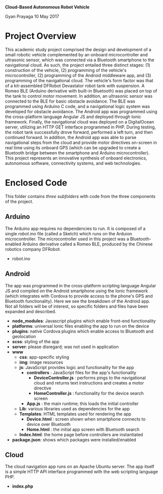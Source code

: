 **Cloud-Based Autonomous Robot Vehicle**

Gyan Prayaga
10 May 2017

# Project Overview

This academic study project comprised the design and development of a small robotic vehicle complemented by an onboard microcontroller and ultrasonic sensor, which was connected via a Bluetooth smartphone to the navigational cloud. As such, the project entailed three distinct stages: (1) construction of the vehicle, (2) programming of the vehicle&#39;s microcontroller, (2) programming of the Android middleware app, and (3) programming of the navigational cloud. The vehicle&#39;s form factor was that of a kit-assembled DFRobot Devastator robot tank with suspension. A Romeo BLE (Arduino derivative with built-in Bluetooth) was placed on top of the tank to control motor movement. In addition, an ultrasonic sensor was connected to the BLE for basic obstacle avoidance. The BLE was programmed using Arduino C code, and a navigational logic system was developed for obstacle avoidance. The Android app was programmed using the cross-platform language Angular JS and deployed through Ionic framework. Finally, the navigational cloud was deployed on a DigitalOcean server, utilizing an HTTP GET interface programmed in PHP. During testing, the robot tank successfully drove forward, performed a left turn, and then continued forward. In addition, the Android app was able to parse navigational steps from the cloud and provide motor directives on-screen in real time using its onboard GPS (which can be upgraded to create a Bluetooth bridge between the smartphone and Arduino microcontroller). This project represents an innovative synthesis of onboard electronics, autonomous software, connectivity systems, and web technologies.

# Enclosed Code

This folder contains _three subfolders_ with code from the three components of the project.

## Arduino
The Arduino app requires no dependencies to run. It is composed of a single _robot.ino_ file (called a Sketch) which runs on the Arduion microcontroller. The microcontroller used in this project was a Bluetooth-enabled Arduino derivative called a Romeo BLE, produced by the Chinese robotics company DFRobot.
- robot.ino

## Android
The app was programmed in the cross-platform scripting language Angular JS and compiled on the Android smartphone using the Ionic framework (which integrates with Cordova to provide access to the phone&#39;s GPS and Bluetooth functionality). Here we see the breakdown of the Android app. Not all folders will be of interest, so specific folders and files have been expanded and described.

- **node\_modules**: Javascript plugins which enable front-end functionality
- **platforms**: universal Ionic files enabling the app to run on the device
- **plugins**: native Cordova plugins which enable access to Bluetooth and geolocation
- **scss**: styling of the app
- **server**: please disregard; was not used in application
- **www**
  - **css**: app-specific styling
  - **img**: image resources
  - **js**: JavaScript provides logic and functionality for the app
    - **controllers** : JavaScript files for the app&#39;s functionality
      - **DeviceController.js** : performs pings to the navigational cloud and returns text instructions and creates a motor directive
      - **HomeController.js** : functionality for the device search screen
    - **App.js** : the main runtime; this loads the initial controller
  - **Lib**: various libraries used as dependencies for the app
  - **Templates**: HTML templates used for rendering the app
    - **Device.html** : screen shown when smartphone connects to device over Bluetooth
    - **Home.html** : the initial app screen with Bluetooth search
  - **Index.html**: the home page before controllers are instantiated
- **package.json**: shows which packages were installed/enabled

## Cloud
The cloud navigation app runs on an Apache Ubuntu server. The app itself is a simple HTTP API interface programmed with the web scripting language PHP.

- **index.php**
